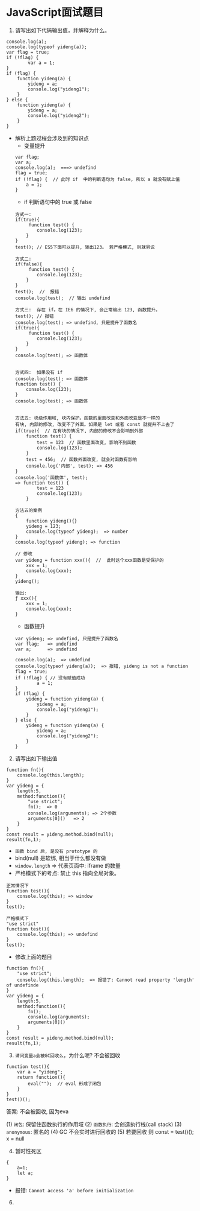 # JavaScript面试题目


1. 请写出如下代码输出值，并解释为什么。
```
console.log(a);
console.log(typeof yideng(a));
var flag = true;
if (!flag) {
		var a = 1;
}
if (flag) {
    function yideng(a) {
        yideng = a;
        console.log("yideng1");
    }
} else {
    function yideng(a) {
        yideng = a;
        console.log("yideng2");
    }
}
```
* 解析上题过程会涉及到的知识点
    * 变量提升
    ```
    var flag;
    var a;
    console.log(a);  ===> undefind
    flag = true;
    if (!flag) {  // 此时 if  中的判断语句为 false, 所以 a 就没有赋上值
        a = 1;
    }
    ```
    * if 判断语句中的 true 或 false
    ```
    方式一:
    if(true){
         function test() {
            console.log(123);
        }
    }
    test(); // ES5下面可以提升, 输出123。 若严格模式, 则就另说

   方式二:
    if(false){
         function test() {
            console.log(123);
        }
    }
    test();  //  报错
    console.log(test);  // 输出 undefind

    方式三:  存在 if。在 IE6 的情况下, 会正常输出 123, 函数提升。
    test(); // 报错
    console.log(test); => undefind, 只是提升了函数名
    if(true){
         function test() {
            console.log(123);
        }
    }
    console.log(test); => 函数体


    方式四:  如果没有 if
    console.log(test); => 函数体
    function test() {
        console.log(123);
    }
    console.log(test); => 函数体


    方法五: 块级作用域, 块内保护。函数的里面改变和外面改变是不一样的
    有块, 内部的修改, 改变不了外面。如果是 let 或者 const 就提升不上去了
    if(true){  // 在有块的情况下, 内部的修改不会影响到外部
        function test() {
            test = 123  // 函数里面改变, 影响不到函数
            console.log(123);
        }
        test = 456;  // 函数外面改变, 就会对函数有影响
        console.log('内部', test); => 456
    }
    console.log('函数体', test); 
    => function test() {
            test = 123
            console.log(123);
        }

    方法五的案例
    {
        function yideng(){}
        yideng = 123;
        console.log(typeof yideng);  => number
    }
    console.log(typeof yideng); => function

    // 修改
    var yideng = function xxx(){  //  此时这个xxx函数是受保护的
        xxx = 1;
        console.log(xxx);  
    }
    yideng();

    输出:
    ƒ xxx(){
        xxx = 1;
        console.log(xxx);
    }
    ```
    * 函数提升
    ```
    var yideng; => undefind, 只是提升了函数名
    var flag;   => undefind
    var a;      => undefind

    console.log(a);  => undefind
    console.log(typeof yideng(a));  => 报错, yideng is not a function
    flag = true;
    if (!flag) { // 没有赋值成功
            a = 1;
    }
    if (flag) {
        yideng = function yideng(a) {
            yideng = a;
            console.log("yideng1");
        }
    } else {
        yideng = function yideng(a) {
            yideng = a;
            console.log("yideng2");
        }
    }
    ```
  




2. 请写出如下输出值
```
function fn(){
    console.log(this.length); 
}
var yideng = { 
    length:5,
    method:function(){ 
        "use strict";
        fn();  => 0
        console.log(arguments); => 2个参数
        arguments[0]()   => 2 
    }
}
const result = yideng.method.bind(null);
result(fn,1);

``` 
* `函数 bind 后, 是没有 prototype 的`
* bind(null) 是软绑, 相当于什么都没有做
* `window.length` => 代表页面中: iframe 的数量
* 严格模式下的考点: 禁止 this 指向全局对象。
```
正常情况下
function test(){
    console.log(this); => window
}
test();

严格模式下
"use strict"
function test(){
    console.log(this); => undefind
}
test();
```
* 修改上面的题目
```
function fn(){
    "use strict";
    console.log(this.length);  => 报错了: Cannot read property 'length' of undefinde
}
var yideng = { 
    length:5,
    method:function(){ 
        fn(); 
        console.log(arguments);
        arguments[0]()  
    }
}
const result = yideng.method.bind(null);
result(fn,1);
```


3. `请问变量a会被GC回收么`，为什么呢?  不会被回收
```
function test(){
    var a = "yideng"; 
    return function(){
        eval("");  // eval 形成了闭包
    }
} 
test()();
```
答案: 不会被回收, 因为eva

(1) `闭包`: 保留住函数执行的作用域
(2) `函数执行`: 会创造执行栈(call stack)
(3) `anonymous`: 匿名的
(4) GC 不会实时进行回收的
(5) 若要回收 则 const = test()(); x = null

4. 暂时性死区
```
{
    a=1;
    let a;
}
```
* 报错: `Cannot access 'a' before initialization`
6. 








